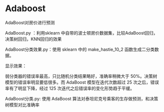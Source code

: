 # Adaboost
AdaBoost对房价进行预测

AdaBoost.py ：利用sklearn 中自带的波士顿房价数据集，比较AdaBoost回归，决策树回归，KNN回归的效果

AdaBoost分类效果.py：使用 sklearn 中的 make_hastie_10_2 函数生成二分类数据。

显示效果：

弱分类器的错误率最高，只比随机分类结果略好，准确率稍微大于 50%。决策树模型的错误率明显要低很多。而 AdaBoost 模型在迭代次数超过 25 次之后，错误率有了明显下降，经过 125 次迭代之后错误率的变化形势趋于平缓。

AdaBoost分类.py: 使用 AdaBoost 算法对泰坦尼克号乘客的生存做预测，和决策树模型对比准确率
